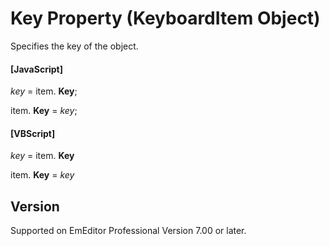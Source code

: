 # Key Property (KeyboardItem Object)

Specifies the key of the object.

#### \[JavaScript\]

_key_ =
item. **Key**;

item. **Key** = _key_;

#### \[VBScript\]

_key_ =
item. **Key**

item. **Key** = _key_

## Version

Supported on EmEditor Professional Version 7.00 or later.